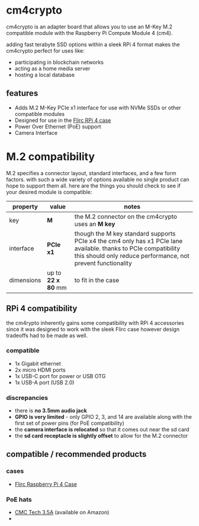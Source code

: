 # cm4crypto

cm4crypto is an adapter board that allows you to use an M-Key M.2 compatible module with the Raspberry Pi Compute Module 4 (cm4).

adding fast terabyte SSD options within a sleek RPi 4 format makes the cm4crypto perfect for uses like:
* participating in blockchain networks
* acting as a home media server
* hosting a local database

## features

* Adds M.2 M-Key PCIe x1 interface for use with NVMe SSDs or other compatible modules
* Designed for use in the [Flirc RPi 4 case](https://flirc.tv/more/raspberry-pi-4-case)
* Power Over Ethernet (PoE) support
* Camera Interface

# M.2 compatibility

M.2 specifies a connector layout, standard interfaces, and a few form factors. with such a wide variety of options available no single product can hope to support them all. here are the things you should check to see if your desired module is compatible:

property | value | notes
--- | ------- | ------
key | **M** | the M.2 connector on the cm4crypto uses an **M key**
interface | **PCIe x1** | though the M key standard supports PCIe x4 the cm4 only has x1 PCIe lane available. thanks to PCIe compatibility this should only reduce performance, not prevent functionality
dimensions | up to **22 x 80** mm | to fit in the case 



## RPi 4 compatibility

the cm4rypto inherently gains some compatibility with RPi 4 accessories since it was designed to work with the sleek Flirc case however design tradeoffs had to be made as well. 

### compatible

* 1x Gigabit ethernet
* 2x micro HDMI ports
* 1x USB-C port for power or USB OTG
* 1x USB-A port (USB 2.0)

### discrepancies

* there is **no 3.5mm audio jack**
* **GPIO is very limited** - only GPIO 2, 3, and 14 are available along with the first set of power pins (for PoE compatibility)
* the **camera interface is relocated** so that it comes out near the sd card
* the **sd card receptacle is slightly offset** to allow for the M.2 connector

## compatible / recommended products

### cases
* [Flirc Raspberry Pi 4 Case](https://flirc.tv/more/raspberry-pi-4-case)

### PoE hats
* [CMC Tech 3.5A](https://cctvfactory.com/copy-of-cmc-tech-5-2v-3-5a-17-5watt-power-over-ethernet-poe-hat-for-raspberry-pi-4-model-b-and-pi-3-model-b-ieee-802-3af-or-802-3at-poe-network-standard-compliant-made-in-rpc/) (available on Amazon)
* 
